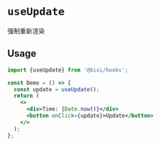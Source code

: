 # `useUpdate`

强制重新渲染

## Usage

```jsx
import {useUpdate} from '@bixi/hooks';

const Demo = () => {
  const update = useUpdate();
  return (
    <>
      <div>Time: {Date.now()}</div>
      <button onClick={update}>Update</button>
    </>
  );
};
```
